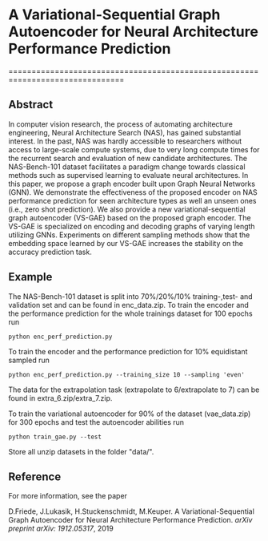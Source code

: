 # A Variational-Sequential Graph Autoencoder for Neural Architecture Performance Prediction
===============================================================================

Abstract
-----

In computer vision research, the process of automating architecture engineering, Neural Architecture Search (NAS), has gained substantial interest. In the past, NAS was hardly accessible to researchers without access to large-scale compute systems, due to very long compute times for the recurrent search and evaluation of new candidate architectures. The NAS-Bench-101 dataset facilitates a paradigm change towards classical methods such as supervised learning to evaluate neural architectures. In this paper, we propose a graph encoder built upon Graph Neural Networks (GNN). We demonstrate the effectiveness of the proposed encoder on NAS performance prediction for seen architecture types as well an unseen ones (i.e., zero shot prediction). We also provide a new variational-sequential graph autoencoder (VS-GAE) based on the proposed graph encoder. The VS-GAE is specialized on encoding and decoding graphs of varying length utilizing GNNs. Experiments on different sampling methods show that the embedding space learned by our VS-GAE increases the stability on the accuracy prediction task. 


Example
------------
The NAS-Bench-101 dataset is split into 70%/20%/10% training-,test- and validation set and can be found in enc_data.zip.
To train the encoder and the performance prediction for the whole trainings dataset for 100 epochs run

  `python enc_perf_prediction.py`
  
To train the encoder and the performance prediction for 10% equidistant sampled run

   `python enc_perf_prediction.py --training_size 10 --sampling 'even'`
   
The data for the extrapolation task (extrapolate to 6/extrapolate to 7) can be found in extra_6.zip/extra_7.zip. 
    
To train the variational autoencoder for 90% of the dataset (vae_data.zip) for 300 epochs and test the autoencoder abilities run

   `python train_gae.py --test`

 Store all unzip datasets in the folder "data/". 

Reference
---------
For more information, see the paper


D.Friede, J.Lukasik, H.Stuckenschmidt, M.Keuper. A Variational-Sequential Graph Autoencoder for Neural Architecture Performance Prediction. *arXiv preprint arXiv: 1912.05317*, 2019
